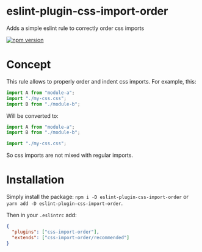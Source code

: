 # eslint-plugin-css-import-order
Adds a simple eslint rule to correctly order css imports

[![npm version](https://badge.fury.io/js/eslint-plugin-css-import-order.svg)](https://badge.fury.io/js/eslint-plugin-css-import-order)

# Concept

This rule allows to properly order and indent css imports. For example, this:
```js
import A from "module-a";
import "./my-css.css";
import B from "./module-b";
```

Will be converted to:
```js
import A from "module-a";
import B from "./module-b";

import "./my-css.css";
```

So css imports are not mixed with regular imports.

# Installation

Simply install the package: `npm i -D eslint-plugin-css-import-order` or `yarn add -D eslint-plugin-css-import-order`.

Then in your `.eslintrc` add:

```json
{
  "plugins": ["css-import-order"],
  "extends": ["css-import-order/recommended"]
}
```

